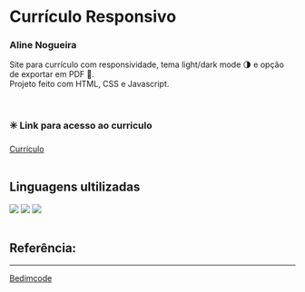 # Currículo Responsivo
### Aline Nogueira
Site para currículo com responsividade, tema light/dark mode 🌗 e opção de exportar em PDF 📄. </br> Projeto feito com HTML, CSS e Javascript. 

<div>
</br>
<h3> ✳️ Link para acesso ao curriculo </h3> <a href="https://alinenog.github.io/" target="_blank">Currículo</a>
</br></br>
</div>


<div  display: inline-block>
<h2>Linguagens ultilizadas</h2>
<img src="https://img.shields.io/badge/html5-%23E34F26.svg?style=for-the-badge&logo=html5&logoColor=white">
<img src="https://img.shields.io/badge/css3-%231572B6.svg?style=for-the-badge&logo=css3&logoColor=white">
<img src="https://img.shields.io/badge/javascript-%23323330.svg?style=for-the-badge&logo=javascript&logoColor=%23F7DF1E">
</br></br>
</div>

## Referência:
________________________________________________________
[Bedimcode](https://www.youtube.com/c/Bedimcode)
